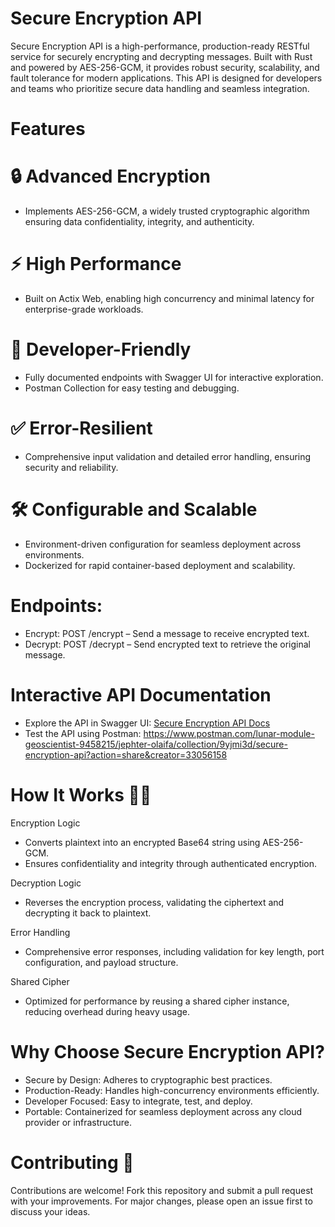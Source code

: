 # Secure Encryption API

  Secure Encryption API is a high-performance, production-ready RESTful service for securely encrypting and decrypting messages. Built with Rust and powered by AES-256-GCM, it provides robust security, scalability, and fault tolerance for modern applications. This API is designed for developers and teams who prioritize secure data handling and seamless integration.

# Features

# 🔒 Advanced Encryption
- Implements AES-256-GCM, a widely trusted cryptographic algorithm ensuring data confidentiality, integrity, and authenticity.
  
# ⚡ High Performance
- Built on Actix Web, enabling high concurrency and minimal latency for enterprise-grade workloads.

# 🚀 Developer-Friendly
- Fully documented endpoints with Swagger UI for interactive exploration.
- Postman Collection for easy testing and debugging.

# ✅ Error-Resilient
- Comprehensive input validation and detailed error handling, ensuring security and reliability.

# 🛠️ Configurable and Scalable
- Environment-driven configuration for seamless deployment across environments.
- Dockerized for rapid container-based deployment and scalability.

# Endpoints:
- Encrypt: POST /encrypt – Send a message to receive encrypted text.
- Decrypt: POST /decrypt – Send encrypted text to retrieve the original message.

# Interactive API Documentation
- Explore the API in Swagger UI: [Secure Encryption API Docs](https://encryption-api-cdn0.onrender.com/docs/)
- Test the API using Postman: https://www.postman.com/lunar-module-geoscientist-9458215/jephter-olaifa/collection/9yjmi3d/secure-encryption-api?action=share&creator=33056158

# How It Works 👌🏼
 Encryption Logic 
- Converts plaintext into an encrypted Base64 string using AES-256-GCM.
- Ensures confidentiality and integrity through authenticated encryption.

 Decryption Logic
- Reverses the encryption process, validating the ciphertext and decrypting it back to plaintext.

 Error Handling
- Comprehensive error responses, including validation for key length, port configuration, and payload structure.

 Shared Cipher
- Optimized for performance by reusing a shared cipher instance, reducing overhead during heavy usage.

# Why Choose Secure Encryption API?
- Secure by Design: Adheres to cryptographic best practices.
- Production-Ready: Handles high-concurrency environments efficiently.
- Developer Focused: Easy to integrate, test, and deploy.
- Portable: Containerized for seamless deployment across any cloud provider or infrastructure.

# Contributing 💫
Contributions are welcome! Fork this repository and submit a pull request with your improvements. For major changes, please open an issue first to discuss your ideas.
